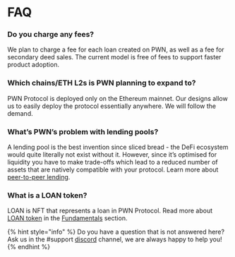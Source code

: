 # FAQ

### **Do you charge any fees?**&#x20;

We plan to charge a fee for each loan created on PWN, as well as a fee for secondary deed sales. The current model is free of fees to support faster product adoption.

### **Which chains/ETH L2s is PWN planning to expand to?**&#x20;

PWN Protocol is deployed only on the Ethereum mainnet. Our designs allow us to easily deploy the protocol essentially anywhere. We will follow the demand.

### **What’s PWN’s problem with lending pools?**&#x20;

A lending pool is the best invention since sliced bread - the DeFi ecosystem would quite literally not exist without it. However, since it’s optimised for liquidity you have to make trade-offs which lead to a reduced number of assets that are natively compatible with your protocol. Learn more about [peer-to-peer lending](fundamentals/peer-to-peer-lending.md).

### What is a LOAN token?

LOAN is NFT that represents a loan in PWN Protocol. Read more about [LOAN token](fundamentals/loan-token.md) in the [Fundamentals](broken-reference) section.

{% hint style="info" %}
Do you have a question that is not answered here? Ask us in the #support [discord](https://discord.gg/8WHnTj9HPn) channel, we are always happy to help you!
{% endhint %}
